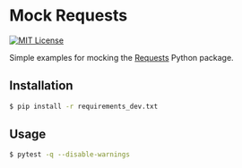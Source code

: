 # Mock Requests

[![MIT License](https://img.shields.io/badge/License-MIT-blue.svg)](https://github.com/nickolashkraus/mock-requests/blob/master/LICENSE)

Simple examples for mocking the [Requests](https://requests.readthedocs.io/en/latest) Python package.

## Installation

```bash
$ pip install -r requirements_dev.txt
```

## Usage

```bash
$ pytest -q --disable-warnings
```
